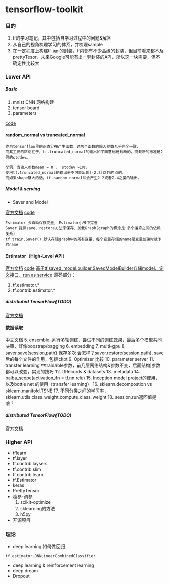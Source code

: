 # tensorflow-toolkit

### 目的
1. tf的学习笔记，其中包括自学习过程中的问题&解答
2. 从自己的视角梳理学习的体系，并梳理sample
3. 在一定程度上构建tf-api的封装，tf内部有不少高级的封装，但目前看来都不及prettyTesor，未来Google可能有出一套封装的API，所以这一块需要，但不确定性比较大


### Lower API
##### Basic 
1. mnist CNN 网络构建
2. tensor board
3. parameters

[code](LowerAPI/1.1_mnist_cnn.ipynb)

#### random_normal vs truncated_normal
```
作为tensorflow里的正态分布产生函数，这两个函数的输入参数几乎完全一致，
而其主要的区别在于，tf.truncated_normal的输出如字面意思是截断的，而截断的标准是2倍的stddev。

举例，当输入参数mean = 0 ， stddev =1时，
使用tf.truncated_normal的输出是不可能出现[-2,2]以外的点的，
而如果shape够大的话，tf.random_normal却会产生2.2或者2.4之类的输出。

```

##### Model & serving
- Saver and Model

[官方文档](https://www.tensorflow.org/programmers_guide/saved_model)
[code](LowerAPI/1.2_saver_model.ipynb)

```
Estimator 会自动保存变量, Estimator小节中完善
Saver 提供save、restore方法来保存、加载Graph(graph的概念是:多个运算之间的依赖关系)
tf.train.Saver() 默认存储graph中的所有变量，每个变量存储的name是变量创建时赋予的name

```

#### Estimator（High-Level API）
[官方文档](https://www.tensorflow.org/programmers_guide/estimators)
[code](./LowerAPI/1.3_estimator.ipynb)
[基于tf.saved_model.builder.SavedModelBuilder存储model、定义接口，run as service](https://github.com/tensorflow/serving/blob/master/tensorflow_serving/example/mnist_saved_model.py)
源码部分：
1. tf.estimator.*
2. tf.contrib.estimator.*


##### distributed TensorFlow(TODO)
[官方文档](https://www.tensorflow.org/deploy/distributed)
  
#### 数据读取
[中文文档](http://www.tensorfly.cn/tfdoc/how_tos/reading_data.html)
5. ensemble-运行多轮训练，尝试不同的训练效果，最后多个模型共同决策，好像boostrap/bagging
6. embedding
7. multi-gpu
8. saver.save(session,path) 保存多次 会怎样？saver.restore(session,path), save后的每个文件的作用，包括ckpt
9. Optimizer 比较
10. parameter server
11. transfer learning 中trainable参数，前几层网络结构&参数不变，后面结构|参数都可以改变，实现的技巧
12. tfRecords & datasets
13. metadata
14. balba_scope(activation_fn = tf.nn.relu)
15. Inception model project的使用，以及bottle net 的使用（transfer learning）
16. sklearn.decompostion vs sklearn.manifold.TSNE
17. 不同分类之间的学习率，sklearn.utils.class_weight.compute_class_weight
18. session.run返回值是啥？

##### distributed TensorFlow(TODO)
[官方文档](https://www.tensorflow.org/deploy/distributed)


### Higher API
- tflearn
- tf.layer
- tf.contrib.laysers
- tf.contrib.slim
- tf.contrib.learn
- tf.Estimator
- keras
- PrettyTensor
- 超参-调参
    1. scikit-optimize
    2. sklearning的方法
    3. h5py
- 开源项目

### 理论
- deep learning 如何做回归
```angular2html
tf.estimator.DNNLinearCombinedClassifier
```
- deep learning & reinforcement learning
- deep dream
- Dropout
